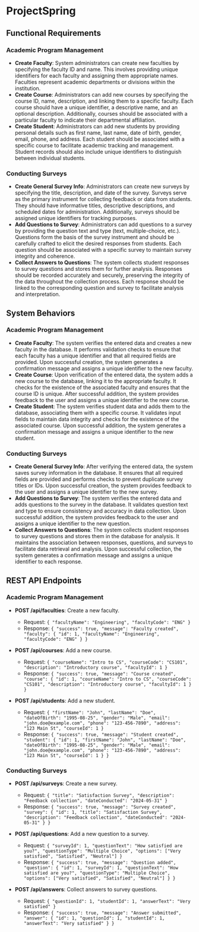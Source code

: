 # ProjectSpring

## Functional Requirements

### Academic Program Management

- **Create Faculty**: System administrators can create new faculties by specifying the faculty ID and name. This involves providing unique identifiers for each faculty and assigning them appropriate names. Faculties represent academic departments or divisions within the institution.
- **Create Course**: Administrators can add new courses by specifying the course ID, name, description, and linking them to a specific faculty. Each course should have a unique identifier, a descriptive name, and an optional description. Additionally, courses should be associated with a particular faculty to indicate their departmental affiliation.
- **Create Student**: Administrators can add new students by providing personal details such as first name, last name, date of birth, gender, email, phone, and address. Each student should be associated with a specific course to facilitate academic tracking and management. Student records should also include unique identifiers to distinguish between individual students.

### Conducting Surveys

- **Create General Survey Info**: Administrators can create new surveys by specifying the title, description, and date of the survey. Surveys serve as the primary instrument for collecting feedback or data from students. They should have informative titles, descriptive descriptions, and scheduled dates for administration. Additionally, surveys should be assigned unique identifiers for tracking purposes.
- **Add Questions to Survey**: Administrators can add questions to a survey by providing the question text and type (text, multiple-choice, etc.). Questions form the basis of the survey instrument and should be carefully crafted to elicit the desired responses from students. Each question should be associated with a specific survey to maintain survey integrity and coherence.
- **Collect Answers to Questions**: The system collects student responses to survey questions and stores them for further analysis. Responses should be recorded accurately and securely, preserving the integrity of the data throughout the collection process. Each response should be linked to the corresponding question and survey to facilitate analysis and interpretation.

## System Behaviors

### Academic Program Management

- **Create Faculty**: The system verifies the entered data and creates a new faculty in the database. It performs validation checks to ensure that each faculty has a unique identifier and that all required fields are provided. Upon successful creation, the system generates a confirmation message and assigns a unique identifier to the new faculty.
- **Create Course**: Upon verification of the entered data, the system adds a new course to the database, linking it to the appropriate faculty. It checks for the existence of the associated faculty and ensures that the course ID is unique. After successful addition, the system provides feedback to the user and assigns a unique identifier to the new course.
- **Create Student**: The system verifies student data and adds them to the database, associating them with a specific course. It validates input fields to maintain data integrity and checks for the existence of the associated course. Upon successful addition, the system generates a confirmation message and assigns a unique identifier to the new student.

### Conducting Surveys

- **Create General Survey Info**: After verifying the entered data, the system saves survey information in the database. It ensures that all required fields are provided and performs checks to prevent duplicate survey titles or IDs. Upon successful creation, the system provides feedback to the user and assigns a unique identifier to the new survey.
- **Add Questions to Survey**: The system verifies the entered data and adds questions to the survey in the database. It validates question text and type to ensure consistency and accuracy in data collection. Upon successful addition, the system provides feedback to the user and assigns a unique identifier to the new question.
- **Collect Answers to Questions**: The system collects student responses to survey questions and stores them in the database for analysis. It maintains the association between responses, questions, and surveys to facilitate data retrieval and analysis. Upon successful collection, the system generates a confirmation message and assigns a unique identifier to each response.

## REST API Endpoints

### Academic Program Management

- **POST /api/faculties**: Create a new faculty.
  - Request: `{ "facultyName": "Engineering", "facultyCode": "ENG" }`
  - Response: `{ "success": true, "message": "Faculty created", "faculty": { "id": 1, "facultyName": "Engineering", "facultyCode": "ENG" } }`

- **POST /api/courses**: Add a new course.
  - Request: `{ "courseName": "Intro to CS", "courseCode": "CS101", "description": "Introductory course", "facultyId": 1 }`
  - Response: `{ "success": true, "message": "Course created", "course": { "id": 1, "courseName": "Intro to CS", "courseCode": "CS101", "description": "Introductory course", "facultyId": 1 } }`

- **POST /api/students**: Add a new student.
  - Request: `{ "firstName": "John", "lastName": "Doe", "dateOfBirth": "1995-08-25", "gender": "Male", "email": "john.doe@example.com", "phone": "123-456-7890", "address": "123 Main St", "courseId": 1 }`
  - Response: `{ "success": true, "message": "Student created", "student": { "id": 1, "firstName": "John", "lastName": "Doe", "dateOfBirth": "1995-08-25", "gender": "Male", "email": "john.doe@example.com", "phone": "123-456-7890", "address": "123 Main St", "courseId": 1 } }`

### Conducting Surveys

- **POST /api/surveys**: Create a new survey.
  - Request: `{ "title": "Satisfaction Survey", "description": "Feedback collection", "dateConducted": "2024-05-31" }`
  - Response: `{ "success": true, "message": "Survey created", "survey": { "id": 1, "title": "Satisfaction Survey", "description": "Feedback collection", "dateConducted": "2024-05-31" } }`

- **POST /api/questions**: Add a new question to a survey.
  - Request: `{ "surveyId": 1, "questionText": "How satisfied are you?", "questionType": "Multiple Choice", "options": ["Very satisfied", "Satisfied", "Neutral"] }`
  - Response: `{ "success": true, "message": "Question added", "question": { "id": 1, "surveyId": 1, "questionText": "How satisfied are you?", "questionType": "Multiple Choice", "options": ["Very satisfied", "Satisfied", "Neutral"] } }`

- **POST /api/answers**: Collect answers to survey questions.
  - Request: `{ "questionId": 1, "studentId": 1, "answerText": "Very satisfied" }`
  - Response: `{ "success": true, "message": "Answer submitted", "answer": { "id": 1, "questionId": 1, "studentId": 1, "answerText": "Very satisfied" } }`
